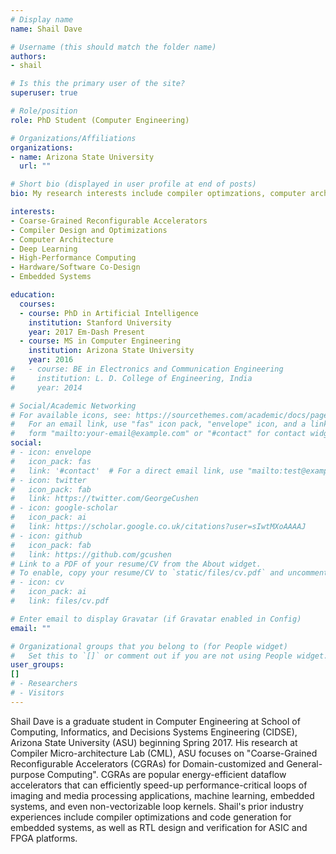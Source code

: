 ```yaml
---
# Display name
name: Shail Dave

# Username (this should match the folder name)
authors:
- shail

# Is this the primary user of the site?
superuser: true

# Role/position
role: PhD Student (Computer Engineering)

# Organizations/Affiliations
organizations:
- name: Arizona State University
  url: ""

# Short bio (displayed in user profile at end of posts)
bio: My research interests include compiler optimzations, computer architecture, and machine learning hardware accelerators.

interests:
- Coarse-Grained Reconfigurable Accelerators
- Compiler Design and Optimizations
- Computer Architecture
- Deep Learning
- High-Performance Computing
- Hardware/Software Co-Design
- Embedded Systems

education:
  courses:
  - course: PhD in Artificial Intelligence
    institution: Stanford University
    year: 2017 Em-Dash Present
  - course: MS in Computer Engineering
    institution: Arizona State University
    year: 2016
#   - course: BE in Electronics and Communication Engineering
#     institution: L. D. College of Engineering, India
#     year: 2014

# Social/Academic Networking
# For available icons, see: https://sourcethemes.com/academic/docs/page-builder/#icons
#   For an email link, use "fas" icon pack, "envelope" icon, and a link in the
#   form "mailto:your-email@example.com" or "#contact" for contact widget.
social:
# - icon: envelope
#   icon_pack: fas
#   link: '#contact'  # For a direct email link, use "mailto:test@example.org".
# - icon: twitter
#   icon_pack: fab
#   link: https://twitter.com/GeorgeCushen
# - icon: google-scholar
#   icon_pack: ai
#   link: https://scholar.google.co.uk/citations?user=sIwtMXoAAAAJ
# - icon: github
#   icon_pack: fab
#   link: https://github.com/gcushen
# Link to a PDF of your resume/CV from the About widget.
# To enable, copy your resume/CV to `static/files/cv.pdf` and uncomment the lines below.
# - icon: cv
#   icon_pack: ai
#   link: files/cv.pdf

# Enter email to display Gravatar (if Gravatar enabled in Config)
email: ""

# Organizational groups that you belong to (for People widget)
#   Set this to `[]` or comment out if you are not using People widget.
user_groups:
[]
# - Researchers
# - Visitors
---
```


Shail Dave is a graduate student in Computer Engineering at School of Computing, Informatics, and Decisions Systems Engineering (CIDSE), Arizona State University (ASU) beginning Spring 2017. His research at Compiler Micro-architecture Lab (CML), ASU focuses on "Coarse-Grained Reconfigurable Accelerators (CGRAs) for Domain-customized and General-purpose Computing". CGRAs are popular energy-efficient dataflow accelerators that can efficiently speed-up performance-critical loops of imaging and media processing applications, machine learning, embedded systems, and even non-vectorizable loop kernels. Shail's prior industry experiences include compiler optimizations and code generation for embedded systems, as well as RTL design and verification for ASIC and FPGA platforms.
